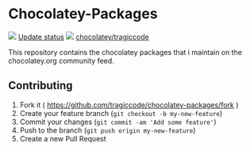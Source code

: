 # Chocolatey-Packages

[![](https://ci.appveyor.com/api/projects/status/github/tragiccode/chocolatey-packages?svg=true)](https://ci.appveyor.com/project/tragiccode/chocolatey-packages)
[Update status](https://gist.github.com/tragiccode/84c75759524db36e44699a561879a7ec)
[![](http://transparent-favicon.info/favicon.ico)](#)
[chocolatey/tragiccode](https://chocolatey.org/profiles/tragiccode)

This repository contains the chocolatey packages that i maintain on the chocolatey.org community feed.

## Contributing

1. Fork it ( <https://github.com/tragiccode/chocolatey-packages/fork> )
1. Create your feature branch (`git checkout -b my-new-feature`)
1. Commit your changes (`git commit -am 'Add some feature'`)
1. Push to the branch (`git push origin my-new-feature`)
1. Create a new Pull Request
